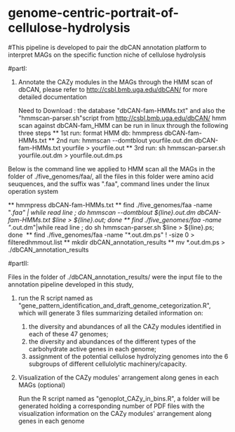 # genome-centric-portrait-of-cellulose-hydrolysis
#This pipeline is developed to pair the dbCAN annotation platform to interpret MAGs on the specific function niche of cellulose hydrolysis

#partI:

1. Annotate the CAZy modules in the MAGs through the HMM scan of dbCAN, please refer to http://csbl.bmb.uga.edu/dbCAN/ for more detailed    documentation
   
   Need to Download :  the database "dbCAN-fam-HMMs.txt" and also the "hmmscan-parser.sh"script from http://csbl.bmb.uga.edu/dbCAN/
   hmm scan against dbCAN-fam_HMM can be run in linux through the following three steps
    ** 1st run: format HMM db: hmmpress dbCAN-fam-HMMs.txt 
    ** 2nd run: hmmscan --domtblout yourfile.out.dm dbCAN-fam-HMMs.txt yourfile > yourfile.out
    ** 3rd run: sh hmmscan-parser.sh yourfile.out.dm > yourfile.out.dm.ps 

  Below is the command line we applied to HMM scan all the MAGs in the folder of ./five_genomes/faa/, all the files in this folder were   amino acid seuquences, and the suffix  was ".faa", command lines under the linux operation system

  ** hmmpress dbCAN-fam-HMMs.txt
  ** find ./five_genomes/faa -name "*.faa" | while read line ; do hmmscan --domtblout ${line}.out.dm dbCAN-fam-HMMs.txt $line >          ${line}.out; done
  ** find ./five_genomes/faa -name "*.out.dm"|while read line ; do sh hmmscan-parser.sh $line > ${line}.ps; done
  ** find ./five_genomes/faa -name "*.out.dm.ps" ! -size 0 > filteredhmmout.list
  ** mkdir dbCAN_annotation_results
  ** mv *.out.dm.ps > ./dbCAN_annotation_results

#partII:

Files in the folder of ./dbCAN_annotation_results/ were the input file to the annotation pipeline developed in this study,

1. run the R script named as "gene_pattern_identification_and_draft_genome_cetegorization.R", which will generate 3 files summarizing  detailed information on: 
    1) the diversity and abundances of all the CAZy modules identified in each of these 47 genomes;
    2) the diversity and abundances of the different types of the carbohydrate active genes in each genome;
    3) assignment of the potential cellulose hydrolyzing genomes into the 6 subgroups of different cellulolytic machinery/capacity. 

2. Visualization of the CAZy modules' arrangement along genes in each MAGs (optional)

    Run the R script named as "genoplot_CAZy_in_bins.R", a folder will be generated holding a corresponding number of PDF files with the     visualization information on the CAZy modules' arrangement along genes in each genome
